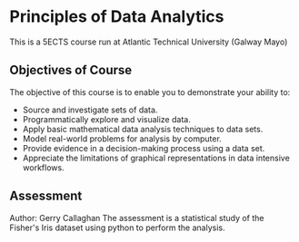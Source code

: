 # Principles of Data Analytics
This is a 5ECTS course run at Atlantic Technical University (Galway Mayo)

## Objectives of Course
The objective of this course is to enable you to demonstrate your ability to:

- Source and investigate sets of data.
- Programmatically explore and visualize data.
- Apply basic mathematical data analysis techniques to data sets.
- Model real-world problems for analysis by computer.
- Provide evidence in a decision-making process using a data set.
- Appreciate the limitations of graphical representations in data intensive workflows.


## Assessment
Author: Gerry Callaghan
The assessment is a statistical study of the Fisher's Iris dataset using python to perform the analysis.
